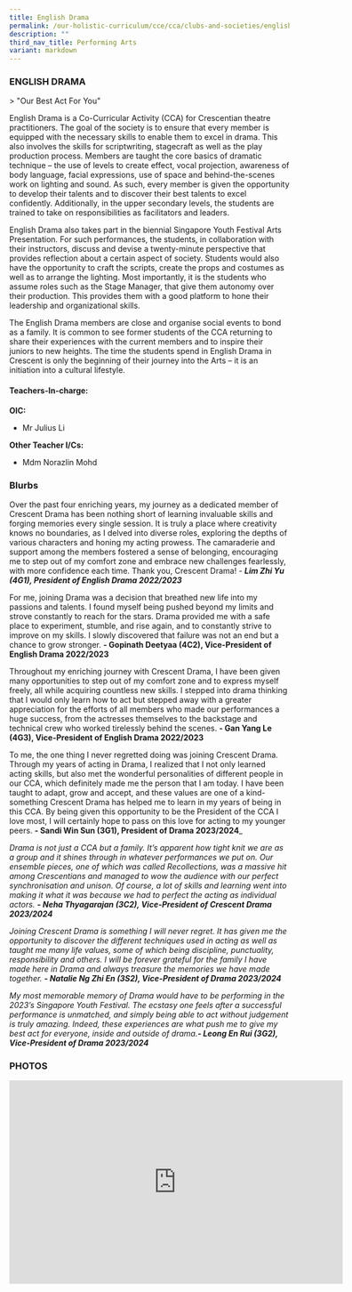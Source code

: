 ```yaml
---
title: English Drama
permalink: /our-holistic-curriculum/cce/cca/clubs-and-societies/english-drama/
description: ""
third_nav_title: Performing Arts
variant: markdown
---
```

### **ENGLISH DRAMA** ###

&gt; "Our Best Act For You"

English Drama is a Co-Curricular Activity (CCA) for Crescentian theatre practitioners. The goal of the society is to ensure that every member is equipped with the necessary skills to enable them to excel in drama. This also involves the skills for scriptwriting, stagecraft as well as the play production process. Members are taught the core basics of dramatic technique – the use of levels to create effect, vocal projection, awareness of body language, facial expressions, use of space and behind-the-scenes work on lighting and sound. As such, every member is given the opportunity to develop their talents and to discover their best talents to excel confidently. Additionally, in the upper secondary levels, the students are trained to take on responsibilities as facilitators and leaders.

English Drama also takes part in the biennial Singapore Youth Festival Arts Presentation. For such performances, the students, in collaboration with their instructors, discuss and devise a twenty-minute perspective that provides reflection about a certain aspect of society. Students would also have the opportunity to craft the scripts, create the props and costumes as well as to arrange the lighting. Most importantly, it is the students who assume roles such as the Stage Manager, that give them autonomy over their production. This provides them with a good platform to hone their leadership and organizational skills.

The English Drama members are close and organise social events to bond as a family. It is common to see former students of the CCA returning to share their experiences with the current members and to inspire their juniors to new heights. The time the students spend in English Drama in Crescent is only the beginning of their journey into the Arts – it is an initiation into a cultural lifestyle.

#### **Teachers-In-charge:** ####
**OIC:** 
* Mr Julius Li

**Other Teacher I/Cs:**  
*  Mdm Norazlin Mohd


### **Blurbs** ###

Over the past four enriching years, my journey as a dedicated member of Crescent Drama has been nothing short of learning invaluable skills and forging memories every single session. It is truly a place where creativity knows no boundaries, as I delved into diverse roles, exploring the depths of various characters and honing my acting prowess. The camaraderie and support among the members fostered a sense of belonging, encouraging me to step out of my comfort zone and embrace new challenges fearlessly, with more confidence each time. Thank you, Crescent Drama! - **_Lim Zhi Yu (4G1), President of English Drama 2022/2023_**

For me, joining Drama was a decision that breathed new life into my passions and talents. I found myself being pushed beyond my limits and strove constantly to reach for the stars. Drama provided me with a safe place to experiment, stumble, and rise again, and to constantly strive to improve on my skills. I slowly discovered that failure was not an end but a chance to grow stronger. **- Gopinath Deetyaa (4C2), Vice-President of English Drama 2022/2023**

Throughout my enriching journey with Crescent Drama, I have been given many opportunities to step out of my comfort zone and to express myself freely, all while acquiring countless new skills. I stepped into drama thinking that I would only learn how to act but stepped away with a greater appreciation for the efforts of all members who made our performances a huge success, from the actresses themselves to the backstage and technical crew who worked tirelessly behind the scenes. **- Gan Yang Le (4G3), Vice-President of English Drama 2022/2023**

To me, the one thing I never regretted doing was joining Crescent Drama. Through my years of acting in Drama, I realized that I not only learned acting skills, but also met the wonderful personalities of different people in our CCA, which definitely made me the person that I am today. I have been taught to adapt, grow and accept, and these values are one of a kind- something Crescent Drama has helped me to learn in my years of being in this CCA. By being given this opportunity to be the President of the CCA I love most, I will certainly hope to pass on this love for acting to my younger peers. **- Sandi Win Sun (3G1), President of Drama 2023/2024**_

_Drama is not just a CCA but a family. It’s apparent how tight knit we are as a group and it shines through in whatever performances we put on. Our ensemble pieces, one of which was called Recollections, was a massive hit among Crescentians and managed to wow the audience with our perfect synchronisation and unison. Of course, a lot of skills and learning went into making it what it was because we had to perfect the acting as individual actors. **- Neha Thyagarajan (3C2), Vice-President of Crescent Drama 2023/2024**_

_Joining Crescent Drama is something I will never regret. It has given me the opportunity to discover the different techniques used in acting as well as taught me many life values, some of which being discipline, punctuality, responsibility and others. I will be forever grateful for the family I have made here in Drama and always treasure the memories we have made together. **- Natalie Ng Zhi En (3S2), Vice-President of Drama 2023/2024**_

_My most memorable memory of Drama would have to be performing in the 2023’s Singapore Youth Festival. The ecstasy one feels after a successful performance is unmatched, and simply being able to act without judgement is truly amazing. Indeed, these experiences are what push me to give my best act for everyone, inside and outside of drama.**- Leong En Rui (3G2), Vice-President of Drama 2023/2024**_



### **PHOTOS** ###
<iframe allowfullscreen="true" height="366" width="600" frameborder="0" src="https://docs.google.com/presentation/d/e/2PACX-1vQJ7gEdHhhYD7c1iuJ4r8bylYKuzXjnswLFqdupcbs3cGIZrMS4KdEz455wTC8L6w87sJasYly9Hn97/embed?start=true&amp;loop=true&amp;delayms=3000"></iframe>